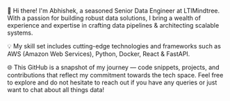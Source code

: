 👋 Hi there! I'm Abhishek, a seasoned Senior Data Engineer at LTIMindtree. With a passion for building robust data solutions, I bring a wealth of experience and expertise in crafting data pipelines & architecting scalable systems.


💡 My skill set includes cutting-edge technologies and frameworks such as AWS (Amazon Web Services), Python, Docker, React & FastAPI.


🌐 This GitHub is a snapshot of my journey — code snippets, projects, and contributions that reflect my commitment towards the tech space. Feel free to explore and do not hesitate to reach out if you have any queries or just want to chat about all things data!

<!--- 💞️ I’m looking to collaborate on ...
- 📫 How to reach me ...
----!>

<!---
abhishekshah25/abhishekshah25 is a ✨ special ✨ repository because its `README.md` (this file) appears on your GitHub profile.
You can click the Preview link to take a look at your changes.
--->
